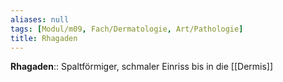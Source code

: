 ```yaml
---
aliases: null
tags: [Modul/m09, Fach/Dermatologie, Art/Pathologie]
title: Rhagaden
---
```

**Rhagaden**:: Spaltförmiger, schmaler Einriss bis in die [[Dermis]]